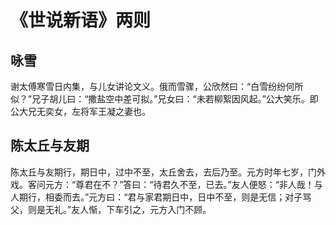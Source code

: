 # 《世说新语》两则

## 咏雪
谢太傅寒雪日内集，与儿女讲论文义。俄而雪骤，公欣然曰：“白雪纷纷何所似？”兄子胡儿曰：“撒盐空中差可拟。”兄女曰：“未若柳絮因风起。”公大笑乐。即公大兄无奕女，左将军王凝之妻也。

## 陈太丘与友期
陈太丘与友期行，期日中，过中不至，太丘舍去，去后乃至。元方时年七岁，门外戏。客问元方：“尊君在不？”答曰：“待君久不至，已去。”友人便怒：“非人哉！与人期行，相委而去。”元方曰：“君与家君期日中，日中不至，则是无信；对子骂父，则是无礼。”友人惭，下车引之，元方入门不顾。